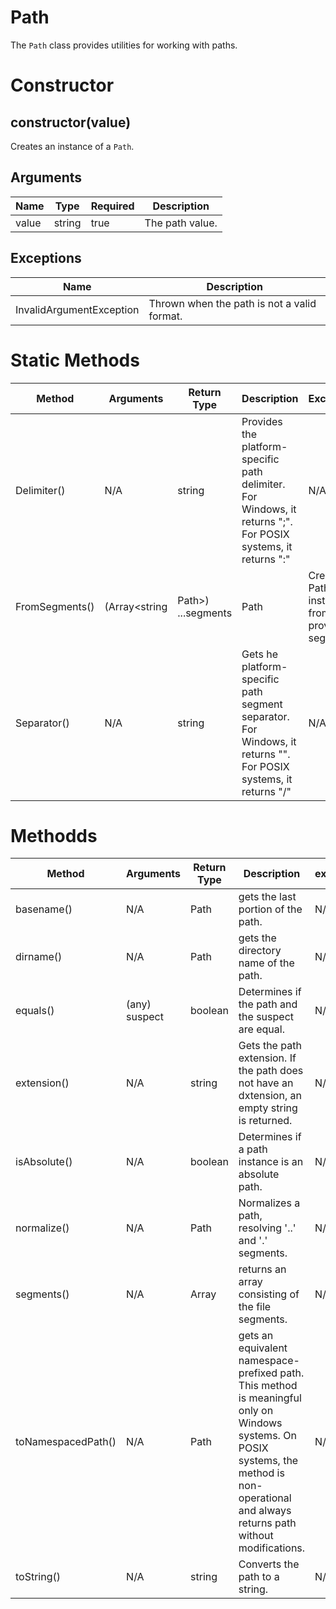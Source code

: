 # Path
The `Path` class provides utilities for working with paths.

# Constructor
## constructor(value)
Creates an instance of a `Path`.

## Arguments
| **Name** | **Type** | **Required** | **Description** |
| ----------- | ----------- | ----------- | ----------- |
| value | string | true | The path value. | 

## Exceptions
| **Name** | **Description** |
| ----------- | ----------- |
| InvalidArgumentException | Thrown when the path is not a valid format. |

# Static Methods
| **Method** | **Arguments** | **Return Type** | **Description** | **Exceptions** |
| ----------- | ----------- | ----------- | ----------- | ----------- | 
| Delimiter() | N/A | string | Provides the platform-specific path delimiter. For Windows, it returns ";". For POSIX systems, it returns ":" | N/A |
| FromSegments() | (Array<string|Path>) ...segments | Path | Creates a Path instance from the provided segments. | N/A |
| Separator() | N/A | string | Gets he platform-specific path segment separator. For Windows, it returns "\". For POSIX systems, it returns "/" | N/A |

# Methodds
| **Method** | **Arguments** | **Return Type** | **Description** | **exceptions** |
| ----------- | ----------- | ----------- | ----------- | ----------- |
| basename() | N/A | Path | gets the last portion of the path. | N/A |
| dirname() | N/A | Path | gets the directory name of the path.| N/A |
| equals() | (any) suspect | boolean | Determines if the path and the suspect are equal. | N/A |
| extension() | N/A | string | Gets the path extension. If the path does not have an dxtension, an empty string is returned. | N/A |
| isAbsolute() | N/A | boolean | Determines if a path instance is an absolute path. | N/A |
| normalize() | N/A | Path | Normalizes a path, resolving '..' and '.' segments. | N/A |
| segments() | N/A | Array<string> | returns an array consisting of the file segments. | N/A |
| toNamespacedPath() | N/A | Path | gets an equivalent namespace-prefixed path. This method is meaningful only on Windows systems. On POSIX systems, the method is non-operational and always returns path without modifications. | N/A |
| toString() | N/A | string | Converts the path to a string. | N/A |